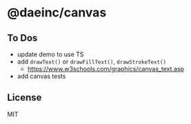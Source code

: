 # @daeinc/canvas

## To Dos

- update demo to use TS
- add `drawText()` or `drawFillText()`, `drawStrokeText()`
  - https://www.w3schools.com/graphics/canvas_text.asp
- add canvas tests

## License

MIT
